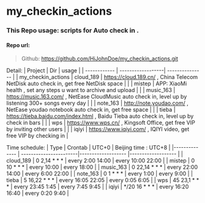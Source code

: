 # my_checkin_actions
### This Repo usage:   scripts for Auto check in .
  

#### Repo url:
> Github: https://github.com/HiJohnDoe/my_checkin_actions.git

Detail:
|    Project            | Dir               |     usage                                                                                       |
| ------------          | ------------------| ---------------                                                                                 |
|  my_checkin_actions   | cloud_189         |  https://cloud.189.cn/ , China Telecom NetDisk auto check in,  get free NetDisk space           |
|                       | mistep            |  APP: XiaoMi health , set any steps u want to archive and upload                                |
|                       | music_163         |  https://music.163.com/ , NetEase CloudMusic auto check in, level up by listening 300+ songs every day |
|                       | note_163          |  http://note.youdao.com/ , NetEase youdao notebook auto check in,  get free space               |
|                       | tieba             |  https://tieba.baidu.com/index.html , Baidu Tieba auto check in,  level up by check in bars     |
|                       | wps               |  https://www.wps.cn/ , Kingsoft Office,  get free VIP by inviting other users                   |
|                       | iqiyi             |  https://www.iqiyi.com/ , IQIYI video,  get free VIP by checking in                   |

Time schedule:
|    Type           |         Crontab        |       UTC+0         |  Beijing time : UTC+8    |
|--------------     | -----------------------|-------------------  |-------------------       |
|     cloud_189     |       0 2,14 * * *     |  every 2:00 14:00   |    every 10:00 22:00     |
|     mistep        |       0 10 * * *       |  every 10:00        |    every 18:00           |
|     music_163     |       0 22,14 * * *    |  every 22:00 14:00  |    every 6:00 22:00      |
|     note_163      |       0 1 * * *        |  every 1:00         |    every 9:00            |
|     tieba         |       5 16,22 * * *    |  every 16:05 22:05  |    every 0:05 6:05       |
|     wps           |       45 23,1 * * *    |  every 23:45 1:45   |    every 7:45 9:45       |
|     iqiyi         |       */20 16 * * *    |  every 16:20 16:40  |    every 0:20 9:40       |

